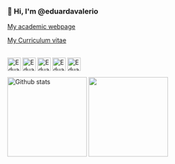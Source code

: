### 👋 Hi, I'm @eduardavalerio 

[My academic webpage](https://eduardavalerio.github.io/)

[My Curriculum vitae](https://github.com/eduardavalerio/eduardavalerio/blob/main/CV.md)


<div style="display: inline_block"><br>
  <img align="center" alt="Eduarda-R" height="30" width="30" src="https://cdn.jsdelivr.net/gh/devicons/devicon@latest/icons/r/r-original.svg" />
  <img align="center" alt="Eduarda-RStudio" height="30" width="30" src="https://cdn.jsdelivr.net/gh/devicons/devicon@latest/icons/rstudio/rstudio-original.svg" />
  <img align="center" alt="Eduarda-python" height="30" width="30" src="https://cdn.jsdelivr.net/gh/devicons/devicon@latest/icons/python/python-original.svg" />
  <img align="center" alt="Eduarda-jupyternb" height="30" width="30" src="https://cdn.jsdelivr.net/gh/devicons/devicon@latest/icons/jupyter/jupyter-original-wordmark.svg" />
  <img align="center" alt="Eduarda-notion" height="30" width="30" src="https://cdn.jsdelivr.net/gh/devicons/devicon@latest/icons/notion/notion-original.svg" />
  
          


<a href="https://github.com/eduardavalerio/github-readme-stats"><img align="center" height="180" src="https://github-readme-stats.vercel.app/api?username=eduardavalerio&show_icons=true&include_all_commits=true&theme=ocean_dark&hide_border=true&rank_icon=github&hide_title=false" alt="Github stats" /></a> 
<a href="https://github.com/eduardavalerio/github-readme-stats"><img align="center" height="180" src="https://github-readme-stats.vercel.app/api/top-langs/?username=eduardavalerio&layout=donut&theme=ocean_dark&hide_border=true" /></a>


